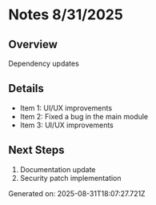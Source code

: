 # Notes 8/31/2025

## Overview
Dependency updates

## Details
- Item 1: UI/UX improvements
- Item 2: Fixed a bug in the main module
- Item 3: UI/UX improvements

## Next Steps
1. Documentation update
2. Security patch implementation

Generated on: 2025-08-31T18:07:27.721Z
